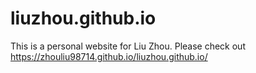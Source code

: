 # liuzhou.github.io
This is a personal website for Liu Zhou.
Please check out https://zhouliu98714.github.io/liuzhou.github.io/
